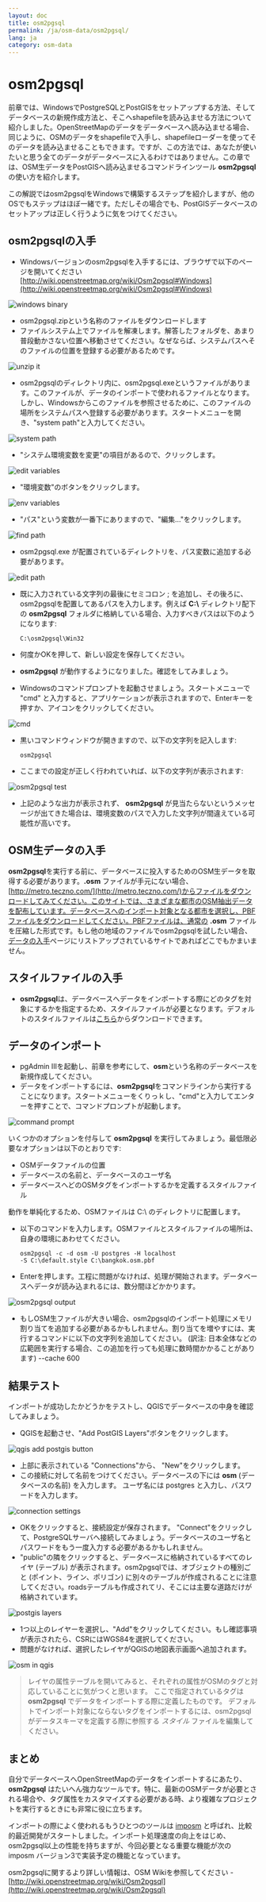 ```yaml
---
layout: doc
title: osm2pgsql
permalink: /ja/osm-data/osm2pgsql/
lang: ja
category: osm-data
---
```


osm2pgsql
==========
前章では、WindowsでPostgreSQLとPostGISをセットアップする方法、そしてデータベースの新規作成方法と、そこへshapefileを読み込ませる方法について紹介しました。OpenStreetMapのデータをデータベースへ読み込ませる場合、同じように、OSMのデータをshapefileで入手し、shapefileローダーを使ってそのデータを読み込ませることもできます。ですが、この方法では、あなたが使いたいと思う全てのデータがデータベースに入るわけではありません。この章では、OSM生データをPostGISへ読み込ませるコマンドラインツール **osm2pgsql** の使い方を紹介します。

この解説ではosm2pgsqlをWindowsで構築するステップを紹介しますが、他のOSでもステップはほぼ一緒です。ただしその場合でも、PostGISデータベースのセットアップは正しく行うように気をつけてください。

osm2pgsqlの入手
-------------
-   Windowsバージョンのosm2pgsqlを入手するには、ブラウザで以下のページを開いてください [http://wiki.openstreetmap.org/wiki/Osm2pgsql#Windows](http://wiki.openstreetmap.org/wiki/Osm2pgsql#Windows)

![windows binary][]

-	osm2pgsql.zipという名称のファイルをダウンロードします
-	ファイルシステム上でファイルを解凍します。解答したフォルダを、あまり普段動かさない位置へ移動させてください。なぜならば、システムパスへそのファイルの位置を登録する必要があるためです。

![unzip it][]

-	osm2pgsqlのディレクトリ内に、osm2pgsql.exeというファイルがあります。このファイルが、データのインポートで使われるファイルとなります。しかし、Windowsからこのファイルを参照させるために、このファイルの場所をシステムパスへ登録する必要があります。スタートメニューを開き、"system path"と入力してください。

![system path][]

-   "システム環境変数を変更"の項目があるので、クリックします。

![edit variables][]

-   "環境変数"のボタンをクリックします。

![env variables][]

-   "パス"という変数が一番下にありますので、"編集..."をクリックします。

![find path][]

-   osm2pgsql.exe が配置されているディレクトリを、パス変数に追加する必要があります。

![edit path][]

-	既に入力されている文字列の最後にセミコロン ; を追加し、その後ろに、osm2pgsqlを配置してあるパスを入力します。例えば **C:\\** ディレクトリ配下の **osm2pgsql** フォルダに格納している場合、入力すべきパスは以下のようになります: 

		C:\osm2pgsql\Win32

-   何度かOKを押して、新しい設定を保存してください。
-   **osm2pgsql** が動作するようになりました。確認をしてみましょう。
-   Windowsのコマンドプロンプトを起動させましょう。スタートメニューで "cmd" と入力すると、アプリケーションが表示されますので、Enterキーを押すか、アイコンをクリックしてください。

![cmd][]

-   黒いコマンドウィンドウが開きますので、以下の文字列を記入します: 

		osm2pgsql

-   ここまでの設定が正しく行われていれば、以下の文字列が表示されます: 

![osm2pgsql test][]

-   上記のような出力が表示されず、 **osm2pgsql** が見当たらないというメッセージが出てきた場合は、環境変数のパスで入力した文字列が間違えている可能性が高いです。

OSM生データの入手
---------------------
**osm2pgsql**を実行する前に、データベースに投入するためのOSM生データを取得する必要があります。**.osm** ファイルが手元にない場合、[http://metro.teczno.com/](http://metro.teczno.com/)からファイルをダウンロードしてみてください。このサイトでは、さまざまな都市のOSM抽出データを配布しています。データベースへのインポート対象となる都市を選択し、PBFファイルをダウンロードしてください。PBFファイルは、通常の **.osm** ファイルを圧縮した形式です。もし他の地域のファイルでosm2pgsqlを試したい場合、[データの入手](/ja/osm-data/getting-data)ページにリストアップされているサイトであればどこでもかまいません。

スタイルファイルの入手
------------------
-   **osm2pgsql**は、データベースへデータをインポートする際にどのタグを対象にするかを指定するため、スタイルファイルが必要となります。デフォルトのスタイルファイルは[こちら](/files/default.style)からダウンロードできます。

データのインポート
-------------------
-   pgAdmin IIIを起動し、前章を参考にして、**osm**という名称のデータベースを新規作成してください。
-   データをインポートするには、**osm2pgsql**をコマンドラインから実行することになります。スタートメニューをくりっｋし、"cmd"と入力してエンターを押すことで、コマンドプロンプトが起動します。

![command prompt][]

いくつかのオプションを付与して **osm2pgsql** を実行してみましょう。最低限必要なオプションは以下のとおりです: 

-   OSMデータファイルの位置
-   データベースの名前と、データベースのユーザ名
-   データベースへどのOSMタグをインポートするかを定義するスタイルファイル

動作を単純化するため、OSMファイルは C:\ のディレクトリに配置します。

-	以下のコマンドを入力します。OSMファイルとスタイルファイルの場所は、自身の環境にあわせてください。

		osm2pgsql -c -d osm -U postgres -H localhost
		-S C:\default.style C:\bangkok.osm.pbf

-	Enterを押します。工程に問題がなければ、処理が開始されます。データベースへデータが読み込まれるには、数分間ほどかかります。

![osm2pgsql output][]

-   もしOSM生ファイルが大きい場合、osm2pgsqlのインポート処理にメモリ割り当てを追加する必要があるかもしれません。割り当てを増やすには、実行するコマンドに以下の文字列を追加してください。
    (訳注: 日本全体などの広範囲を実行する場合、この追加を行っても処理に数時間かかることがあります)
		--cache 600

結果テスト
-----------
インポートが成功したかどうかをテストし、QGISでデータベースの中身を確認してみましょう。

-	QGISを起動させ、"Add PostGIS Layers"ボタンをクリックします。

![qgis add postgis button][]

-   上部に表示されている "Connections"から、 "New"をクリックします。
-   この接続に対して名前をつけてください。データベースの下には **osm** (データベースの名前) を入力します。
    ユーザ名には postgres と入力し、パスワードを入力します。

![connection settings][]

-   OKをクリックすると、接続設定が保存されます。 "Connect"をクリックして、PostgreSQLサーバへ接続してみましょう。データベースのユーザ名とパスワードをもう一度入力する必要があるかもしれません。
-   "public"の隣をクリックすると、データベースに格納されているすべてのレイヤ (テーブル) が表示されます。osm2pgsqlでは、オブジェクトの種別ごと (ポイント、ライン、ポリゴン) に別々のテーブルが作成されることに注意してください。roadsテーブルも作成されてリ、そこには主要な道路だけが格納されています。

![postgis layers][]

-   1つ以上のレイヤーを選択し、"Add"をクリックしてください。もし確認事項が表示されたら、CSRにはWGS84を選択してください。
-   問題がなければ、選択したレイヤがQGISの地図表示画面へ追加されます。

![osm in qgis][]

>   レイヤの属性テーブルを開いてみると、それぞれの属性がOSMのタグと対応していることに気がつくと思います。
>   ここで指定されているタグは **osm2pgsql** でデータをインポートする際に定義したものです。
>   デフォルトでインポート対象にならないタグをインポートするには、osm2pgsqlがデータスキーマを定義する際に参照する *スタイル* ファイルを編集してください。

まとめ
-------
自分でデータベースへOpenStreetMapのデータをインポートするにあたり、 **osm2pgsql** はたいへん強力なツールです。特に、最新のOSMデータが必要とされる場合や、タグ属性をカスタマイズする必要がある時、より複雑なプロジェクトを実行するときにも非常に役に立ちます。

インポートの際によく使われるもうひとつのツールは [imposm](http://imposm.org/) と呼ばれ、比較的最近開発がスタートしました。インポート処理速度の向上をはじめ、osm2pgsql以上の性能を持ちますが、今回必要となる重要な機能が次の imposm バージョン3で実装予定の機能となっています。

osm2pgsqlに関するより詳しい情報は、OSM Wikiを参照してください - [http://wiki.openstreetmap.org/wiki/Osm2pgsql](http://wiki.openstreetmap.org/wiki/Osm2pgsql)

[windows binary]: /images/jp/osm-data/osm2pgsql/windows-binary.png
[unzip it]: /images/jp/osm-data/osm2pgsql/unzip-it.png
[system path]: /images/jp/osm-data/osm2pgsql/system-path.png
[edit variables]: /images/jp/osm-data/osm2pgsql/edit-environment-variables.png
[env variables]: /images/jp/osm-data/osm2pgsql/environment-variables.png
[find path]: /images/jp/osm-data/osm2pgsql/find-path.png
[edit path]: /images/jp/osm-data/osm2pgsql/edit-path-variable.png
[cmd]: /images/jp/osm-data/osm2pgsql/cmd.png
[osm2pgsql test]: /images/jp/osm-data/osm2pgsql/osm2pgsql-test.png
[command prompt]: /images/jp/osm-data/osm2pgsql/command-prompt.png
[osm2pgsql output]: /images/jp/osm-data/osm2pgsql/osm2pgsql-output.png
[qgis add postgis button]: /images/jp/osm-data/osm2pgsql/add-postgis-button.png
[connection settings]: /images/jp/osm-data/osm2pgsql/connection-settings.png
[postgis layers]: /images/jp/osm-data/osm2pgsql/postgis-layers.png
[osm in qgis]: /images/jp/osm-data/osm2pgsql/osm-in-qgis.png

